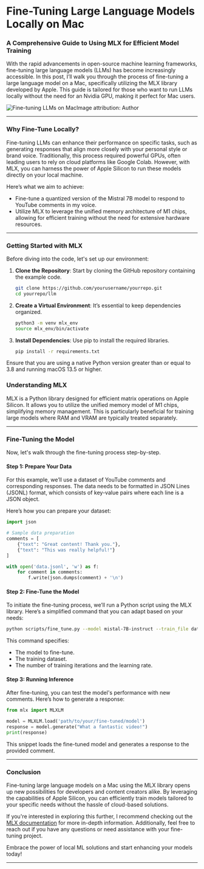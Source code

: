 # Fine-Tuning Large Language Models Locally on Mac
### A Comprehensive Guide to Using MLX for Efficient Model Training

With the rapid advancements in open-source machine learning frameworks, fine-tuning large language models (LLMs) has become increasingly accessible. In this post, I’ll walk you through the process of fine-tuning a large language model on a Mac, specifically utilizing the MLX library developed by Apple. This guide is tailored for those who want to run LLMs locally without the need for an Nvidia GPU, making it perfect for Mac users.

![Fine-tuning LLMs on Mac](https://example.com/llm_finetuning_mac.jpg)Image attribution: Author

* * *

### Why Fine-Tune Locally?

Fine-tuning LLMs can enhance their performance on specific tasks, such as generating responses that align more closely with your personal style or brand voice. Traditionally, this process required powerful GPUs, often leading users to rely on cloud platforms like Google Colab. However, with MLX, you can harness the power of Apple Silicon to run these models directly on your local machine.

Here’s what we aim to achieve:
- Fine-tune a quantized version of the Mistral 7B model to respond to YouTube comments in my voice.
- Utilize MLX to leverage the unified memory architecture of M1 chips, allowing for efficient training without the need for extensive hardware resources.

* * *

### Getting Started with MLX

Before diving into the code, let's set up our environment:

1. **Clone the Repository**: Start by cloning the GitHub repository containing the example code.

   ```bash
   git clone https://github.com/yourusername/yourrepo.git
   cd yourrepo/llm
   ```

2. **Create a Virtual Environment**: It’s essential to keep dependencies organized.

   ```bash
   python3 -m venv mlx_env
   source mlx_env/bin/activate
   ```

3. **Install Dependencies**: Use pip to install the required libraries.

   ```bash
   pip install -r requirements.txt
   ```

Ensure that you are using a native Python version greater than or equal to 3.8 and running macOS 13.5 or higher.

### Understanding MLX

MLX is a Python library designed for efficient matrix operations on Apple Silicon. It allows you to utilize the unified memory model of M1 chips, simplifying memory management. This is particularly beneficial for training large models where RAM and VRAM are typically treated separately.

* * *

### Fine-Tuning the Model

Now, let's walk through the fine-tuning process step-by-step.

#### Step 1: Prepare Your Data

For this example, we’ll use a dataset of YouTube comments and corresponding responses. The data needs to be formatted in JSON Lines (JSONL) format, which consists of key-value pairs where each line is a JSON object.

Here’s how you can prepare your dataset:

```python
import json

# Sample data preparation
comments = [
    {"text": "Great content! Thank you."},
    {"text": "This was really helpful!"}
]

with open('data.jsonl', 'w') as f:
    for comment in comments:
        f.write(json.dumps(comment) + '\n')
```

#### Step 2: Fine-Tune the Model

To initiate the fine-tuning process, we’ll run a Python script using the MLX library. Here’s a simplified command that you can adapt based on your needs:

```bash
python scripts/fine_tune.py --model mistal-7B-instruct --train_file data.jsonl --iterations 100 --learning_rate 1e-5
```

This command specifies:
- The model to fine-tune.
- The training dataset.
- The number of training iterations and the learning rate.

#### Step 3: Running Inference

After fine-tuning, you can test the model's performance with new comments. Here’s how to generate a response:

```python
from mlx import MLXLM

model = MLXLM.load('path/to/your/fine-tuned/model')
response = model.generate("What a fantastic video!")
print(response)
```

This snippet loads the fine-tuned model and generates a response to the provided comment.

* * *

### Conclusion

Fine-tuning large language models on a Mac using the MLX library opens up new possibilities for developers and content creators alike. By leveraging the capabilities of Apple Silicon, you can efficiently train models tailored to your specific needs without the hassle of cloud-based solutions.

If you're interested in exploring this further, I recommend checking out the [MLX documentation](https://github.com/apple/mlx) for more in-depth information. Additionally, feel free to reach out if you have any questions or need assistance with your fine-tuning project.

Embrace the power of local ML solutions and start enhancing your models today!

* * *